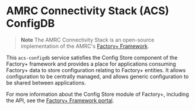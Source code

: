 # AMRC Connectivity Stack (ACS) ConfigDB

> **Note**
> The AMRC Connectivity Stack is an open-source implementation of the AMRC's [Factory+ Framework](https://factoryplus.app.amrc.co.uk/).

This `acs-configdb` service satisfies the Config Store component of the Factory+ framework and provides a place for applications consuming Factory+ data to
store configuration relating to Factory+ entities. It allows configuration to be centrally managed, and allows generic configuration to be shared between applications.

For more information about the Config Store module of Factory+, including the API, see the [Factory+ Framework portal](https://factoryplus.app.amrc.co.uk).